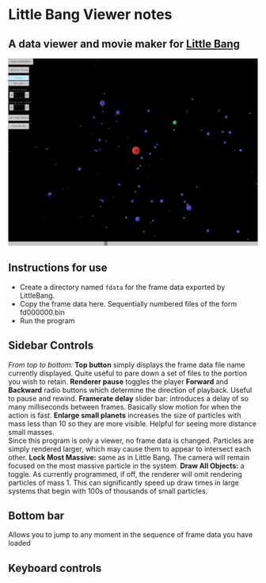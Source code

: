 # Little Bang Viewer notes
## A data viewer and movie maker for [Little Bang](/README.md)

![Viewer Screenshot](/images/bounce.gif)

## Instructions for use
* Create a directory named `fdata` for the frame data exported by LittleBang.  
* Copy the frame data here.  Sequentially numbered files of the form fd000000.bin 
* Run the program

## Sidebar Controls
*From top to bottom:*
**Top button** simply displays the frame data file name currently displayed.  Quite useful to pare down a set of files to the portion you wish to retain.
**Renderer pause** toggles the player
**Forward** and **Backward** radio buttons which determine the direction of playback.  Useful to pause and rewind.
**Framerate delay** slider bar: introduces a delay of so many milliseconds between frames.  Basically slow motion for when the action is fast.
**Enlarge small planets** increases the size of particles with mass less than 10 so they are more visible.  Helpful for seeing more distance small masses.  
Since this program is only a viewer, no frame data is changed.  Particles are simply rendered larger, which may cause them to appear to intersect each other.
**Lock Most Massive:** same as in Little Bang.  The camera will remain focused on the most massive particle in the system.
**Draw All Objects:** a toggle.  As currently programmed, if off, the renderer will omit rendering particles of mass 1.  This can significantly speed up draw times in large systems that begin with 100s of thousands of small particles.

## Bottom bar
Allows you to jump to any moment in the sequence of frame data you have loaded

## Keyboard controls
